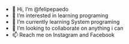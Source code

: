 - 👋 Hi, I’m @felipepaedo
- 👀 I’m interested in learning programing
- 🌱 I’m currently learning System programing
- 💞️ I’m looking to collaborate on anything i can
- 📫 Reach me on Instagram and Facebook
